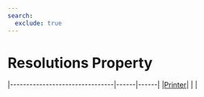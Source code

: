 ```yaml
---
search:
  exclude: true
---
```


<h1 class="heading"><span class="name">Resolutions Property</span></h1>

|--------------------------------|------|------|
|[Printer](../objects/printer.md)|&nbsp;|&nbsp;|
